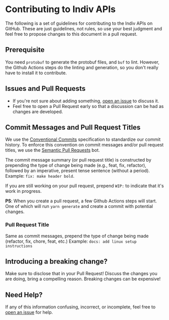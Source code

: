 # Contributing to Indiv APIs

The following is a set of guidelines for contributing to the Indiv APIs on
GitHub. These are just guidelines, not rules, so use your best judgment and feel
free to propose changes to this document in a pull request.

## Prerequisite

You need `protobuf` to generate the protobuf files, and `buf` to lint. However,
the Github Actions steps do the linting and generation, so you don't really have
to install it to contribute.

## Issues and Pull Requests

- If you're not sure about adding something, [open an issue][open-issue] to
  discuss it.
- Feel free to open a Pull Request early so that a discussion can be had as
  changes are developed.

## Commit Messages and Pull Request Titles

We use the
[Conventional Commits](https://www.conventionalcommits.org/en/v1.0.0/)
specification to standardize our commit history. To enforce this convention on
commit messages and/or pull request titles, we use the
[Semantic Pull Requests](https://github.com/probot/semantic-pull-requests) bot.

The commit message summary (or pull request title) is constructed by prepending
the type of change being made (e.g., feat, fix, refactor), followed by an
imperative, present tense sentence (without a period). Example:
`fix: make header bold`.

If you are still working on your pull request, prepend `WIP:` to indicate that
it's work in progress.

**PS**: When you create a pull request, a few Github Actions steps will start.
One of which will run `yarn generate` and create a commit with potential
changes.

### Pull Request Title

Same as commit messages, prepend the type of change being made (refactor, fix,
chore, feat, etc.) Example: `docs: add linux setup instructions`

## Introducing a breaking change?

Make sure to disclose that in your Pull Request! Discuss the changes you are
doing, bring a compelling reason. Breaking changes can be expensive!

## Need Help?

If any of this information confusing, incorrect, or incomplete, feel free to
[open an issue][open-issue] for help.

[open-issue]: https://github.com/indivorg/apis/issues/new
